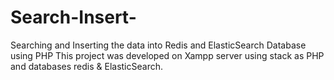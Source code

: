 # Search-Insert-
Searching and Inserting the data into Redis and ElasticSearch Database using PHP
This project was developed on Xampp server using stack as PHP and databases redis & ElasticSearch.
